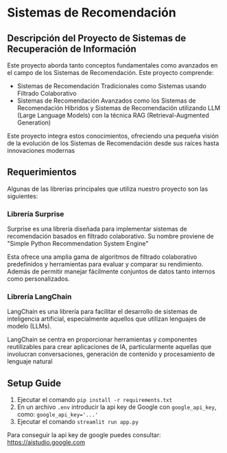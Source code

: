 # Sistemas de Recomendación

## Descripción del Proyecto de Sistemas de Recuperación de Información

Este proyecto aborda tanto conceptos fundamentales como avanzados en el campo de los Sistemas de Recomendación. Este proyecto comprende:
- Sistemas de Recomendación Tradicionales como Sistemas usando Filtrado Colaborativo
- Sistemas de Recomendación Avanzados como los Sistemas de Recomendación Híbridos y Sistemas de Recomendación utilizando LLM (Large Language Models) con la técnica RAG (Retrieval-Augmented Generation)

Este proyecto integra estos conocimientos, ofreciendo una pequeña visión de la evolución de los Sistemas de Recomendación desde sus raíces hasta innovaciones modernas  

## Requerimientos 

Algunas de las librerías principales que utiliza nuestro proyecto son las siguientes:

### Librería Surprise

Surprise es una librería diseñada para implementar sistemas de recomendación basados en filtrado colaborativo. Su nombre proviene de "Simple Python Recommendation System Engine" 

Esta ofrece una amplia gama de algoritmos de filtrado colaborativo predefinidos y herramientas para evaluar y comparar su rendimiento. Además de permitir manejar fácilmente conjuntos de datos tanto internos como personalizados. 

### Librería LangChain

LangChain es una librería para facilitar el desarrollo de sistemas de inteligencia artificial, especialmente aquellos que utilizan lenguajes de modelo (LLMs). 

LangChain se centra en proporcionar herramientas y componentes reutilizables para crear aplicaciones de IA, particularmente aquellas que involucran conversaciones, generación de contenido y procesamiento de lenguaje natural

## Setup Guide

1. Ejecutar el comando `pip install -r requirements.txt`
2. En un archivo `.env` introducir la api key de Google con `google_api_key`, como: `google_api_key='...'`
3. Ejecutar el comando `streamlit run app.py` 

Para conseguir la api key de google puedes consultar: https://aistudio.google.com

